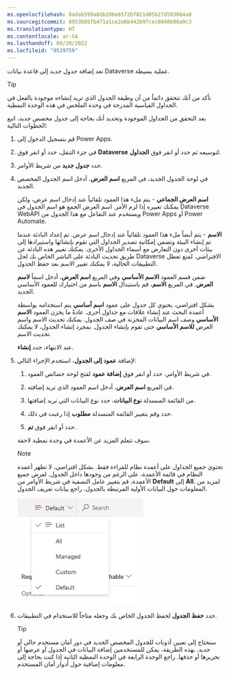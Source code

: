 ```yaml
---
ms.openlocfilehash: 8adab599a8db20be8572bf021d05b27d503064a8
ms.sourcegitcommit: 8953b85fb471a1ce2e6b442b97cec8040b96a9c3
ms.translationtype: HT
ms.contentlocale: ar-SA
ms.lasthandoff: 09/20/2022
ms.locfileid: "9539759"
---
```

تعد إضافة جدول جديد إلى قاعدة بيانات Dataverse عملية بسيطة.

> [!TIP]
> تأكد من أنك تتحقق دائماً من أن وظيفة الجدول الذي تريد إنشاءه موجودة بالفعل في الجداول القياسية المدرجة في وحدة الملخص في هذه الوحدة النمطية.

بعد التحقق من الجداول الموجودة وتحديد أنك بحاجة إلى جدول مخصص جديد، اتبع الخطوات التالية:

1.  قم بتسجيل الدخول إلى Power Apps.

1.  في جزء التنقل، حدد أو انقر فوق **Dataverse** لتوسيعه ثم حدد أو انقر فوق **الجداول**.

1.  حدد **جدول جديد** من شريط الأوامر.

1.  في لوحة الجدول الجديد، في المربع **اسم العرض**، أدخل اسم الجدول المخصص الجديد.
    

    **اسم العرض الجماعي** - يتم ملء هذا العمود تلقائياً عند إدخال اسم عرض، ولكن يمكنك تغييره إذا لزم الأمر. اسم العرض الجمع هو اسم الجدول في Dataverse WebAPI ويستخدم عند التفاعل مع هذا الجدول من Power Apps أو Power Automate.

    **الاسم** - يتم أيضاً ملء هذا العمود تلقائياً عند إدخال اسم عرض. تم إعداد البادئة عندما تم إنشاء البيئة وتضمن إمكانية تصدير الجداول التي تقوم بإنشائها واستيرادها إلى بيئات أخرى دون التعارض مع أسماء الجداول الأخرى.
    يمكنك تغيير هذه البادئة عن طريق تحديث البادئة على الناشر الخاص بك لحل Dataverse الافتراضي. لمنع تعطل التطبيقات الحالية، لا يمكنك تغيير الاسم بعد حفظ الجدول.


    ضمن قسم العمود **الاسم الأساسي** وفي المربع **اسم العرض**، أدخل اسماً **لاسم العرض**. في المربع **الاسم**، قم باستبدال **الاسم** باسم من اختيارك للعمود الأساسي الجديد.
    

    بشكل افتراضي، يحتوي كل جدول على عمود **اسم أساسي** يتم استخدامه بواسطة أعمدة البحث عند إنشاء علاقات مع جداول أخرى. عادةً ما يخزن العمود **الاسم الأساسي** وصف اسم البيانات المخزنة في صف الجدول. يمكنك تحديث الاسم واسم العرض **للاسم الأساسي** حتى تقوم بإنشاء الجدول. بمجرد إنشاء الجدول، لا يمكنك تحديث الاسم.

     عند الانتهاء، حدد **إنشاء**.

1.  لإضافة **عمود إلى الجدول**، استخدم الإجراء التالي:

    1.  في شريط الأوامر، حدد أو انقر فوق **إضافة عمود** لفتح لوحة خصائص العمود.

    1.  في المربع **اسم العرض**، أدخل اسم العمود الذي تريد إضافته.

    1.  من القائمة المنسدلة **نوع البيانات**، حدد نوع البيانات التي تريد إضافتها.

    1.  حدد وقم بتغيير القائمة المنسدلة **مطلوب** إذا رغبت في ذلك.

    1.  حدد أو انقر فوق **تم**.

    سوف تتعلم المزيد عن الأعمدة في وحدة نمطية لاحقة.

    > [!NOTE]
    > تحتوي جميع الجداول على أعمدة نظام للقراءة فقط. بشكل افتراضي، لا تظهر أعمدة النظام في قائمة الأعمدة، على الرغم من وجودها داخل الجدول. لعرض جميع الأعمدة، قم بتغيير عامل التصفية في شريط الأوامر من **Default** إلى **All**. لمزيد من المعلومات حول البيانات الأولية المرتبطة بالجدول، راجع بيانات تعريف الجدول.
    
    ![لقطة شاشة لعامل تصفية على شريط الأوامر مع تحديد افتراضي.](../media/view-1.jpg)

1.  حدد **حفظ الجدول** لحفظ الجدول الخاص بك وجعله متاحاً للاستخدام في التطبيقات.

    > [!TIP]
    > ستحتاج إلى تعيين أذونات للجدول المخصص الجديد في دور أمان مستخدم حالي أو جديد. بهذه الطريقة، يمكن للمستخدمين إضافة البيانات في الجدول أو عرضها أو تحريرها أو حذفها. راجع الوحدة الرابعة في الوحدة النمطية الثانية إذا كنت بحاجة إلى معلومات إضافية حول أدوار أمان المستخدم.

